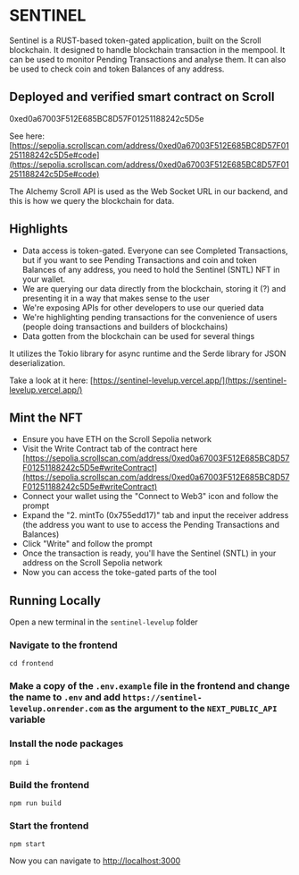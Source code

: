 # SENTINEL
Sentinel is a RUST-based token-gated application, built on the Scroll blockchain. It designed to handle blockchain transaction in the mempool. It can be used to monitor Pending Transactions and analyse them. It can also be used to check coin and token Balances of any address.

## Deployed and verified smart contract on Scroll
0xed0a67003F512E685BC8D57F01251188242c5D5e

See here: [https://sepolia.scrollscan.com/address/0xed0a67003F512E685BC8D57F01251188242c5D5e#code](https://sepolia.scrollscan.com/address/0xed0a67003F512E685BC8D57F01251188242c5D5e#code)

The Alchemy Scroll API is used as the Web Socket URL in our backend, and this is how we query the blockchain for data.

## Highlights
- Data access is token-gated. Everyone can see Completed Transactions, but if you want to see Pending Transactions and coin and token Balances of any address, you need to hold the Sentinel (SNTL) NFT in your wallet.
- We are querying our data directly from the blockchain, storing it (?) and presenting it in a way that makes sense to the user
- We're exposing APIs for other developers to use our queried data
- We're highlighting pending transactions for the convenience of users (people doing transactions and builders of blockchains)
- Data gotten from the blockchain can be used for several things

It utilizes the Tokio library for async runtime and the Serde library for JSON deserialization.

Take a look at it here: [https://sentinel-levelup.vercel.app/](https://sentinel-levelup.vercel.app/)

## Mint the NFT
- Ensure you have ETH on the Scroll Sepolia network
- Visit the Write Contract tab of the contract here [https://sepolia.scrollscan.com/address/0xed0a67003F512E685BC8D57F01251188242c5D5e#writeContract](https://sepolia.scrollscan.com/address/0xed0a67003F512E685BC8D57F01251188242c5D5e#writeContract)
- Connect your wallet using the "Connect to Web3" icon and follow the prompt
- Expand the "2. mintTo (0x755edd17)" tab and input the receiver address (the address you want to use to access the Pending Transactions and Balances)
- Click "Write" and follow the prompt
- Once the transaction is ready, you'll have the Sentinel (SNTL) in your address on the Scroll Sepolia network
- Now you can access the toke-gated parts of the tool

## Running Locally
Open a new terminal in the `sentinel-levelup` folder
### Navigate to the frontend
```
cd frontend
```
### Make a copy of the `.env.example` file in the frontend and change the name to `.env` and add `https://sentinel-levelup.onrender.com` as the argument to the `NEXT_PUBLIC_API` variable
### Install the node packages
```
npm i
```
### Build the frontend
```
npm run build
```

### Start the frontend
```
npm start
```
Now you can navigate to [http://localhost:3000](http://localhost:3000)

